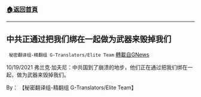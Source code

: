 ###  [:house:返回首頁](https://github.com/ourhimalayas/txt)
---


## 中共正通过把我们绑在一起做为武器来毁掉我们
` 秘密翻译组-精翻组 G-Translators/Elite Team` [轉載自GNews](https://gnews.org/zh-hans/1612255/)

10/19/2021 弗兰克·加夫尼：中共国到了崩溃的地步，他们正在通过把我们绑在一起，做为武器来毁掉我们。

By： 【秘密翻译组-精翻组 G-Translators/Elite Team】
